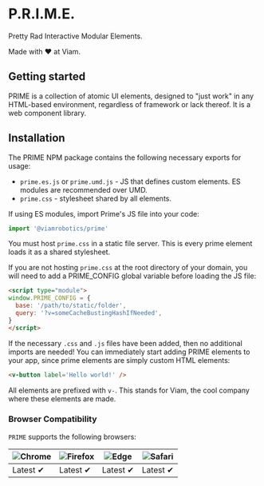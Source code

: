 # P.R.I.M.E.

Pretty Rad Interactive Modular Elements.

Made with ❤️ at Viam.

## Getting started

PRIME is a collection of atomic UI elements, designed to "just work" in any HTML-based environment, regardless of framework or lack thereof. It is a web component library.

## Installation

The PRIME NPM package contains the following necessary exports for usage:
* `prime.es.js` or `prime.umd.js` - JS that defines custom elements. ES modules are recommended over UMD.
* `prime.css` - stylesheet shared by all elements.

If using ES modules, import Prime's JS file into your code:

```ts
import '@viamrobotics/prime'
```

You must host `prime.css` in a static file server. This is every prime element loads it as a shared stylesheet.

If you are not hosting `prime.css` at the root directory of your domain, you will need to add a PRIME_CONFIG global variable before loading the JS file:

```html
<script type="module">
window.PRIME_CONFIG = {
  base: '/path/to/static/folder',
  query: '?v=someCacheBustingHashIfNeeded',
}
</script>
```

If the necessary `.css` and `.js` files have been added, then no additional imports are needed!
You can immediately start adding PRIME elements to your app, since prime elements are simply custom HTML elements:

```html
<v-button label='Hello world!' />
```

All elements are prefixed with `v-`. This stands for Viam, the cool company where these elements are made.

### Browser Compatibility

`PRIME` supports the following browsers:

![Chrome](https://raw.githubusercontent.com/alrra/browser-logos/master/src/chrome/chrome_48x48.png) | ![Firefox](https://raw.githubusercontent.com/alrra/browser-logos/master/src/firefox/firefox_48x48.png) | ![Edge](https://raw.githubusercontent.com/alrra/browser-logos/master/src/edge/edge_48x48.png) | ![Safari](https://raw.githubusercontent.com/alrra/browser-logos/master/src/safari/safari_48x48.png)
--- | --- | --- | --- |
Latest ✔ | Latest ✔ | Latest ✔ | Latest ✔ |